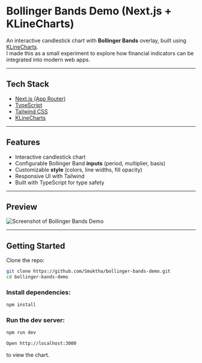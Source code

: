 # Bollinger Bands Demo (Next.js + KLineCharts)

An interactive candlestick chart with **Bollinger Bands** overlay, built using [KLineCharts](https://github.com/klinecharts/klinecharts).  
I made this as a small experiment to explore how financial indicators can be integrated into modern web apps.

---

##  Tech Stack
- [Next.js (App Router)](https://nextjs.org/)  
- [TypeScript](https://www.typescriptlang.org/)  
- [Tailwind CSS](https://tailwindcss.com/)  
- [KLineCharts](https://github.com/klinecharts/klinecharts)  

---

##  Features
- Interactive candlestick chart  
- Configurable Bollinger Band **inputs** (period, multiplier, basis)  
- Customizable **style** (colors, line widths, fill opacity)  
- Responsive UI with Tailwind  
- Built with TypeScript for type safety  

---

##  Preview
![Screenshot of Bollinger Bands Demo](<img width="1901" height="825" alt="image" src="https://github.com/user-attachments/assets/ac60b4ee-c748-4a2d-844f-6d4a54faa805" />
)

---

## Getting Started

Clone the repo:
```bash
git clone https://github.com/Smuktha/bollinger-bands-demo.git
cd bollinger-bands-demo


```
### Install dependencies:
```bash
npm install
```

### Run the dev server:
```bash
npm run dev
```
```bash
Open http://localhost:3000
```
 to view the chart.


